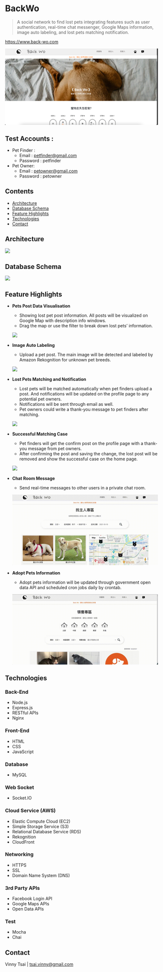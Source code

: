 # **BackWo**

> A social network to find lost pets integrating features such as user authentication, real-time chat messenger, Google Maps information, image auto labeling, and lost pets matching notification.

https://www.back-wo.com

![](./public/assets/readme/backwo_homepage.png)

## **Test Accounts :**

- Pet Finder :
  - Email : petfinder@gmail.com
  - Password : petfinder
- Pet Owner:
  - Email : petowner@gmail.com
  - Password : petowner

## **Contents**

- [Architecture](#architecture)
- [Database Schema](#database-schema)
- [Feature Highlights](#feature-highlights)
- [Technologies](#technologies)
- [Contact](#contact)

## **Architecture**

![](https://dxnjy6wff2091.cloudfront.net/readme/backwo_architecture.png)

## **Database Schema**

![](https://dxnjy6wff2091.cloudfront.net/readme/backwo_rds_EERDiagram.png)

## **Feature Highlights**

- **Pets Post Data Visualisation**

  - Showing lost pet post information. All posts will be visualized on Google Map with description info windows.
  - Drag the map or use the filter to break down lost pets’ information.

  ![](./public/assets/readme/view_posts.gif)

- **Image Auto Labeling**

  - Upload a pet post. The main image will be detected and labeled by Amazon Rekognition for unknown pet breeds.

  ![](./public/assets/readme/auto_labeling.gif)

- **Lost Pets Matching and Notification**

  - Lost pets will be matched automatically when pet finders upload a post. And notifications will be updated on the profile page to any potential pet owners.
  - Notifications will be sent through email as well.
  - Pet owners could write a thank-you message to pet finders after matching.

  ![](./public/assets/readme/notification.gif)

- **Successful Matching Case**

  - Pet finders will get the confirm post on the profile page with a thank-you message from pet owners.
  - After confirming the post and saving the change, the lost post will be removed and show the successful case on the home page.

  ![](./public/assets/readme/match.gif)

- **Chat Room Message**

  - Send real-time messages to other users in a private chat room.

  ![](./public/assets/readme/chat.gif)

- **Adopt Pets Information**

  - Adopt pets information will be updated through government open data API and scheduled cron jobs daily by crontab.

  ![](./public/assets/readme/adopt.gif)

## **Technologies**

### **Back-End**

- Node.js
- Express.js
- RESTful APIs
- Nginx

### **Front-End**

- HTML
- CSS
- JavaScript

### **Database**

- MySQL

### **Web Socket**

- Socket&#46;IO

### **Cloud Service (AWS)**

- Elastic Compute Cloud (EC2)
- Simple Storage Service (S3)
- Relational Database Service (RDS)
- Rekognition
- CloudFront

### **Networking**

- HTTPS
- SSL
- Domain Name System (DNS)

### **3rd Party APIs**

- Facebook Login API
- Google Maps APIs
- Open Data APIs

### **Test**

- Mocha
- Chai

## **Contact**

Vinny Tsai | tsai.vinny@gmail.com
